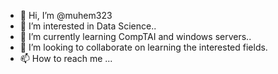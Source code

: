 - 👋 Hi, I’m @muhem323
- 👀 I’m interested in Data Science..
- 🌱 I’m currently learning CompTAI and windows servers..
- 💞️ I’m looking to collaborate on learning the interested fields.
- 📫 How to reach me ...

<!---
muhem323/muhem323 is a ✨ special ✨ repository because its `README.md` (this file) appears on your GitHub profile.
You can click the Preview link to take a look at your changes.
--->
